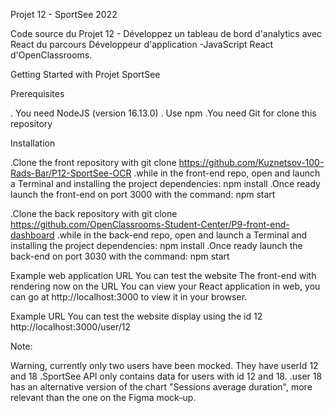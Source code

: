 Projet 12 - SportSee 2022

Code source du Projet 12 - Développez un tableau de bord d'analytics avec React du parcours Développeur d'application -JavaScript React d'OpenClassrooms.

Getting Started with Projet SportSee

Prerequisites

. You need NodeJS (version 16.13.0)
. Use npm
.You need Git for clone this repository

Installation

.Clone the front repository with git clone https://github.com/Kuznetsov-100-Rads-Bar/P12-SportSee-OCR
.while in the front-end repo, open and launch a Terminal and installing the project dependencies: npm install
.Once ready launch the front-end on port 3000 with the command: npm start

.Clone the back repository with git clone https://github.com/OpenClassrooms-Student-Center/P9-front-end-dashboard
.while in the back-end repo, open and launch a Terminal and installing the project dependencies: npm install
.Once ready launch the back-end on port 3030 with the command: npm start

Example web application URL
You can test the website
The front-end with rendering now on the URL
You can view your React application in web, you can go at http://localhost:3000 to view it in your browser.

Example URL
You can test the website display using the id 12 http://localhost:3000/user/12 

Note:

Warning, currently only two users have been mocked. They have userId 12 and 18
    .SportSee API only contains data for users with id 12 and 18.
    .user 18 has an alternative version of the chart "Sessions average duration", more relevant than the one on the Figma mock-up.
